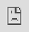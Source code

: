 ```yaml
---
layout: post
date:   2019-04-04
image: "/puerto_rico_now/images/decision_model/pixel_gif.gif"
title:  "Mapping Municipalities at Risk in Puerto Rico"
author: "Pauline Claramunt, Madeline Entrikin, Catlin Bone, and Tyrene Calvesbert"
---
```


>In September 20th in 2017 Hurricane María led to “the biggest failure of American disaster response since Hurricane Katrina struck New Orleans and the Gulf Coast in 2005.” -Daniel Farber (2018) 

![Puerto Rico](/puerto_rico_now/images/decision_model/pixel_gif.gif)
Data Source: Aerial Image ESRI 2017
&nbsp;

<p>
Last September on 2017, Puerto Rico was hit by a category 4 hurricane leaving unprecedented devastation, revealing a deeper crisis, not only economical but highlighting a combination of factors from the physical, social and spatial vulnerabilities that place Puerto Ricans in constant climate risk.The island of Puerto Rico measures 100 x 35 miles approximately with a population that rounds to 3.3 million in 2017 all which experienced a full black-out for months due to wiping out of the central infrastructure be it electrical, water, telecommunications or transportation. Also, the death toll product after the hurricane extended to thousands, public schools have closed, health administration has decreased, and the lack of emergency preparedness and limited resources are constantly threatening local capacity from communities to institutions to respond swiftly. Moreover, Puerto Rico suffered from a lack of effective and immediate response to this catastrophe, with shared responsibilities from the Central Puerto Rican government to the Federal government along with the disparate deployment of the Federal Emergency Management Agency (FEMA) when compared with past events.  This catastrophe starts shifting from a natural one to a human-made disaster marking the pertinence of investigating and mapping municipalities at risk.
</p>

**By cross-referencing physical and social vulnerability the project highlights what are the areas at most risk in the event of another hurricane?**
<div class="iframe-column">
  <iframe src="https://cdn.knightlab.com/libs/juxtapose/latest/embed/index.html?uid=bbabcf06-9213-11e9-b9b8-0edaf8f81e27" style="position:absolute;top:0;left:0;width:100%;height:100%;" frameborder="0"></iframe>
</div>
<p><em>Source:Banco de Municipio 2017 </em>
</p>
&nbsp;

<p>
Hurricane María also resurfaced an economic crisis and population loss that has been building up since 2006 as seen in the line-graphs.Before the hurricane,  Puerto Rico was experiencing decades of economic constraints at multiple levels that lead the island default multiple times creating  a debt load of $74 billion dollars-- systematically crunchy livelihood opportunities. Now the crippling territory is forced to deal simultaneously with the so-called public debt and the reconstruction of the country.   
</p>

<div class="iframe-column">
  <iframe src="https://cdn.knightlab.com/libs/juxtapose/latest/embed/index.html?uid=9e7be2dc-9212-11e9-b9b8-0edaf8f81e27" style="position:absolute;top:0;left:0;width:100%;height:100%;" frameborder="0"></iframe>
</div>
<p><em>Source:US Census 2017 </em>
</p>
&nbsp;
<p>
In addition to the financial troubles , Puerto Rico has experienced a consistent loss in population, which has been  exacerbated  after the catastrophes and the unbearable living conditions for some. These two conditions when overlapped with other events in a timeline start to inform that the past eleven years Puerto Rico has been under socio economic distress while adjusting under an unbalanced realities like decrease in labor force and job opportunities, increase in the prices of products and services, contractions in social programs and accessibility for any special aid. 
</p>
<p>
Yet, there are many socio-economic consequences related to the shrinkage of population and financial turmoil conditions nonetheless these are not equally distributed throughout the island given that Puerto Rico has seventy-eight municipalities (mapped below) suggesting that localized action has to be a core strategy and a closer look to these municipal boundaries is relevant. 
</p>

#### **What municipalities in Puerto Rico are at most risk in the event of another hurricane?**
![Puerto Rico](/puerto_rico_now/images/decision_model/PRMAP_path.jpg)
Source: Puerto Rico municipal map, 2018 by authors of the post. Red line is the path of Hurricane Maria’s eye, NOA.
&nbsp;

<p>
For instance it is noticeable by re-plotting the path of the hurricane that fithteen municipalites have been directly struck by the “eye”of the hurricane. However, given the federal and island government’s inadequate response and the importance of municipalities in addressing local emergencies the project explores the physical and social vulnerability of all municipalities. 
</p>
<p>
In order to have a better idea of the Island and to further understand the geography and its municipalities is important to highlight that the seventy-eight municipalities have various geographical conditions, from coastal to inland and from rural to urban areas in addition to having  two separate municipal-islands Culebra and Vieques. Therefore using municipalities as a unit of study has constraints and difficult the creation of a baseline for comparing all municipalities at once since they vary not only in territory extension but also have diverse socio-economic conditions. However, acknowledging that municipalities are the second layer of governance (reflecting to an extent the central one) and at the same time are subjected to the “State” and Federal laws of the United States also marks a reason to study them. Furthermore, municipalities as localities, have become important arenas for decision-making, their role has had a pendulum effect during Puerto Rico's planning and management of the urban fabric indicating their importance as a departing point to look at.
</p>

&nbsp;

#### **Mapping Municipalities at risk in Puerto Rico**

>"Disasters are sometimes considered external shocks, but disaster risk results from the complex interaction between development processes that generate conditions of exposure, vulnerability and hazard. Disaster risk is therefore considered as the combination of the severity and frequency of a hazard, the numbers of people and assets exposed to the hazard, and their vulnerability to damage."(UNISDR, 2015a)
&nbsp;

![Puerto Rico](/puerto_rico_now/images/decision_model/SOS_PR.jpg)
Source: Local pres - Humacao, Las María. 2017
&nbsp;

<p>
Due to the identified importance of municipalities to the ability of communities to survive disasters, the project cross-reference physical and social vulnerability highlighting Municipalities at most risk in the event of another hurricane. This project develops a decision model utilizing social and physical vulnerability metrics that are first mapped individually and afterwards added into one final model to render a digital map showing a higher risk for municipalities together with other possible impact in their capacity to recover in the event of another hurricane. By acknowledging the definition of disaster risk , which is expressed as the likelihood of loss of life, injury or destruction and damage from a disaster in a given period of time (UNISDR, 2015.) This project incorporates social vulnerability aspects including sensitivity and adaptive capacity of communities, along with physical vulnerability including exposure to hazards as landslides and flooding, some which are still an ongoing impact of Hurricane María.
</p>

![Puerto Rico](/puerto_rico_now/images/decision_model/Risk_Muni_v3.jpg)
&nbsp;
Diagram: Methodology and metrics applied in the decision model
&nbsp;

#### **Mapping Social Vulnerability at a Municipal level**

&nbsp;
<img src="/puerto_rico_now/images/decision_model/social_vulnerability_GIF.gif" class="full-img">
&nbsp;
Data Source: Banco de Municipio, 2017 and US Census 2017.
&nbsp;
&nbsp;
<p>
The social vulnerability indicators are based on demographics and socioeconomic factors, including the change in population between 2013 and 2017. The metrics included have been recognized as relevant to determine social vulnerability in Puerto Rico. However, this model could be more extensive and include more specific indicators.The maps showed represent unweighted scores, meaning that population loss, debt and demographic metrics are equally weighted. While at the same time three maps are presented prioritizing each of the metrics illustrating multiple combinations of vulnerability therefore a way to understand multiple lenses of risk.   
</p>
&nbsp;

#### **Mapping Physical Vulnerability at a Municipal level**
&nbsp;
<img src="/puerto_rico_now/images/decision_model/unweighted_physical.jpg" class="full-img">
&nbsp;
Data Source: FEMA 2017
&nbsp;
&nbsp;
<p>
The Physical vulnerability considers environmental conditions and registered impacts on the housing stock retrieved by using FEMA’s Individual assistance information and existing datasets from the build environment. The analysis considers “municipios” as a primary unit given the recopilated information is quantified at this level of governance. An existent social vulnerability index (SVI) for Puerto Rico developed in 2017 was revised, but as it is based on census tracts is not transferable to our study. This difference between census tracts and municipios is relevant because municipios are in charge until this moment of implementing and coordinating local acton plans also marking the as key players in the provision of services and resilience efforts for the communities. 
</p>

#### **Identifying municipalities that are at most risk in the event of another climate event**

&nbsp;
<img src="/puerto_rico_now/images/decision_model/final_combined_gif.gif" class="full-img">
&nbsp;
Data Source: Data Source: Banco de Municipio, 2017,  US Census 2017, FEMA 2017.
&nbsp;
&nbsp;


<p>
After identifying and mapping physical and social vulnerability indicators that further inform the current status of municipalities in Puerto Rico, the project performs a decision model that combines these two approaches by visualizing municipalities that are at most risk and vulnerable in the case of another climate event. The decision model shows three alternatives to identify municipalities at risk, first prioritizing social vulnerability, second prioritizing physical vulnerability and finally an unweighted map in which both physical and social indicators have the same weight. 
</p>
&nbsp;

&nbsp;
![Puerto Rico](/puerto_rico_now/images/decision_model/PRMAP.jpg)
Source: Decision model results
&nbsp;

<p>
The results of the analysis of Social and Physical vulnerability at a municipal level throughout a combined layer decision model marks that the municipalities of Yabucoa, Canóvanas, Comerío, Utuado, Juncos, and Naguabo are consistently ranking high scores. The scores suggest that significant conditions of vulnerability are in place signaling their risk to be able to recover at the moment and in future climate events. These identified municipalities could serve as case studies for further research and a starting point for any program or effort that offers extra aid or support that will come in the future. By identifying these five municipalities it can be argued that all the geographic conditions found in Puerto Rico are at stake since these five municipalities are from either the inner central mountainous region, coastal part or at the urban denser peripheries.
</p> 
&nbsp;
<p> 
In general Hurricane Maria revealed that the mitigation plans against hazards in Puerto Rico are not uniform, which makes it difficult for some of the municipalities to request and receive funds to finance the projects that could place them in a better position in regard of managing future emergencies. The mitigation plan is a document generated by the municipal government of Puerto Rico. Out of the five municipalities three (Utuado, Yabucoa and Comerío) have already been chosen by Puerto Rico’s Planning Board to provide support in reviewing and updating their mitigation plans (Alvarado,2019).
</p>

>The results of the analysis of Social and Physical vulnerability at a municipal level throughout a combined layer decision model marks that the municipalities of Yabucoa, Canóvanas, Comerío, Utuado, Juncos, and Naguabo are consistently high scored. These findings suggest that significant condition of risk are in place which requires immediate attention.


#### **Snapshots to municipalities**
&nbsp;

<p float="left">
  <img src="/puerto_rico_now/images/decision_model/Yabucoa.gif" width="420" />
  <img src="/puerto_rico_now/images/decision_model/Yabucoa.jpg" width="220" /> 
</p> 

<p align="left">
September 20. 6:15 a.m. It is the official time in which hurricane Maria, category 4 on the Saffir-Simpson scale, enters through Yabucoa. This is a southeastern town with ten barrios: Aguacate, Calabaza, Camino Nuevo, Guayabota, Jácana, Juan Marín, Limones, Playa, Pueblo, and Tejas. This area is known for its farmers and agricultural lands-- mostly produces plantains all heavily affected by the storm(3,000 to 4,000 acres of plantains were destroyed.)
</p>
&nbsp;
&nbsp;
<p>
[Read more about Yabucoa after María](https://www.usatoday.com/story/news/2018/03/11/yabucoa-puerto-rico-ground-zero-hurricane-maria-long-road-ahead-recovery/393118002/) 
</p>

&nbsp;
<p float="left">
  <img src="/puerto_rico_now/images/decision_model/canovanas_gif.gif" width="420" /> 
  <img src="/puerto_rico_now/images/decision_model/Canovanas.jpg" width="220" />
&nbsp;
</p>

<p align="left">
Canóvanas is located in the northeastern region including six barrios; Canóvanas
Canóvanas barrio-pueblo, Cubuy, Hato Puerco, Lomas, and Torrecilla Alta. Since 2004, and based on law 1-2001,  19 communities in Canóvanaswere designated as Special Communities  (Comunidades especiales) in Puerto Rico to address high levels of poverty and lack of resources and opportunities.Floods are typical during the storm season, between June and November. Most flat areas are subject to occasional flooding and flood-prone alluvial valley of the Río Grande de Loíza and its main tributaries, the Río Canóvanas and Río Canovanillas.
&nbsp;
According to local news and FEMA Canóvanas has the third-worst housing damages on the island, And yet, it is one of the towns with the largest number of housing units with unattended needs, according to municipal documents.
&nbsp;
[Read more about Canóvanas after María](https://www.nbcnews.com/storyline/puerto-rico-crisis/year-after-hurricane-maria-puerto-ricans-rebuild-amid-setbacks-n907086) 
[and more](http://www.cdbg-dr.pr.gov/wp-content/uploads/ponencias/2018-03-13_Ponencia_Mun.%20Canovanas-Enmendada.pdf) 
</p>

<p float="left">
  <img src="/puerto_rico_now/images/decision_model/Comeri0.gif" width="420" /> 
  <img src="/puerto_rico_now/images/decision_model/Comerio.jpg" width="220" />
&nbsp;
</p>

<p align="left">
Comerío is located in the center-eastern region of the island and know for it closeness to the Río La Plata and by it mountainous region bot condition became a natural hazard since the river swelled by more than 60 feet causing inundation and landslides.
&nbsp;
[Read more about Comerío after María](https://www.eenews.net/special_reports/in_the_dark/stories/1060078077) 
[and more](https://www.washingtonpost.com/national/exodus-from-puerto-rico-grows-as-island-struggles-to-rebound-from-hurricane-maria/2018/03/06/b2fcb996-16c3-11e8-92c9-376b4fe57ff7_story.html?noredirect=on&utm_term=.8681bea87ae3) 
[and more](https://www.nytimes.com/2018/03/20/opinion/hurricane-maria-puerto-rico.html) 
[VIDEO](https://www.youtube.com/watch?v=bHiPniuNFmw) 
</p> 

<p float="left">
  <img src="/puerto_rico_now/images/decision_model/Utuad0.gif" width="420" />
  <img src="/puerto_rico_now/images/decision_model/Utuado.jpg" width="220" />
</p>
<p align="left">
Utuado is located in the central mountainous region of the island known as La Cordillera Central provoking massive landslides and downed trees that blocked the accessibility for the whole town for weeks. Utuado is also under a critical situation not only by nature but also because man made hazards as the  unmaintained the reservoirs of Dos Bocas has not been cleaned in decades hindering it capacity to retain water. Almost everything got washed out or covered with dirt when the combination of storm rain, full reservoir and destruction went out of control for the rural communities.
&nbsp;
[Read more about Utuado after María- VIDEO-](https://www.youtube.com/watch?v=6f4fkAzTNTg) 
[VIDEO 1](https://www.youtube.com/watch?v=QorYhlj_oaA) 
[VIDEO 2](https://www.youtube.com/watch?v=sXAio4AcoYU) 
</p>
                       
<p float="left">
  <img src="/puerto_rico_now/images/decision_model/Juncos.gif" width="420" />
  <img src="/puerto_rico_now/images/decision_model/Juncos.jpg" width="220" /> 
</p>

<p align="left">
Juncos is located in the eastern central region of the island, including ten barrios: Caimito,
Ceiba Norte, Ceiba Sur, Gurabo Abajo, Gurabo Arriba, Juncos barrio-pueblo, Lirios, Mamey
Valenciano Abajo, and Valenciano Arriba. Since 2004, and based on law 1-2001,  8 communities in Juncos were designated as Special Communities  (Comunidades especiales) in Puerto Rico to address high levels of poverty and lack of resources and opportunities; Flores, Santana 1 in Ceiba Norte, Canta Gallo, El Caracol, La Cuesta, Sector El Mangó, La Hormiga, Lirios Dorados, Hoyo Hondo
Rosalía, Sector El Mangó. Juncos was declared a disaster area by the passage of Irma and María aggravated the situation to worst conditions since it  triggered numerous landslides. Juncos reported more than 1,000 people without roofs. At the same time this town reported problems of access to drinking water, gasoline, diesel and electricity, affected by landslides, floods and the fall of a large part of the power line that keeps almost 50 percent of its residents without electricity.

Based on local news the most affected sectors of Juncos were; La Placita, La Coroza, Mamey, Jacaranda, Mango (sectors Campo Alegre and Rosalia), Valenciano Arriba and Valenciano Abajo, as well as highways PR-198, PR-183, PR-185 and PR-919.

&nbsp;
[Read more about Juncos after María](https://www.primerahora.com/noticias/gobierno-politica/nota/porjuncostambienpasoelhuracan-1251637/) 
[and more](https://www.washingtonpost.com/national/hot-isolated-and-running-out-of-supplies-parts-of-puerto-rico-near-desperation/2017/09/24/7f3bcc78-a139-11e7-b14f-f41773cd5a14_story.html?utm_term=.4a4befd8694c) 
[and more](https://huracanmaria.elnuevodia.com/2017/municipio/juncos/) 
</p>

<p float="left">
  <img src="/puerto_rico_now/images/decision_model/Naguab0.gif" width="420" /> 
  <img src="/puerto_rico_now/images/decision_model/Naguabo.jpg" width="220" />
</p>
<p>
Naguabo is located in the southeast region of Puerto Rico.Since 2004, and based on law 1-2001,  9 barrios in  Naguabo were designated as Special Communities  (Comunidades especiales) in Puerto Rico to address high levels of poverty and lack of resources and opportunities; Relámpago, Río barrio, Santiago y Lima barrio, Daguao barrio, La Florida, Casco Urbano in barrio-pueblo, Húcares, Maizales, and Río Blanco. This town is known for it closesness  to the tropical forest El Yunque to the extent that the town known as “El Pueblo de los Enchumbaos” in eglish “The Town of the Drenched Ones”  given the amount of rivers and streams it contains, in addition to the amount of rain it receives constantly.
</p>
<p style='text-align: left'>
[Read more about Naguabo after María](https://www.washingtonpost.com/graphics/2018/national/a-year-after-hurricane-maria-a-puerto-rican-town-is-still-in-upheaval/?utm_term=.52c1f4084354) 
</p>
&nbsp;
&nbsp;
&nbsp;
&nbsp;
&nbsp;

#### **References**

1. El Nuevo Día (2016, September 21) Colapso total del sistema de la AEE en Puerto Rico. Accessed September 22, 2016.
https://www.nesdis.noaa.gov/content/noaa-satellite-imagery-hurricane-jose-and-maria

2. Farber, D. A. (2018). Response and Recovery after Maria: Lessons for Disaster Law and Policy.
Retrieved from https://papers.ssrn.com/abstract=3174466

3. Acevedo, N. (2018, September 18). A year after Hurricane Maria, Puerto Ricans rebuild amid setbacks. A Year after Hurricane Maria, Puerto RIcans Rebuild amid Setbacks. Retrieved from https://www.nbcnews.com/storyline/puerto-rico-crisis/year-after-hurricane-maria-puerto-ricans-rebuild-amid-setbacks-n907086

4. Alvarado León, G. (2019, June 2). Los municipios actualizan sus planes de mitigación. El Nuevo Dia. Retrieved from https://www.elnuevodia.com/noticias/locales/nota/losmunicipiosactualizansusplanesdemitigacion-2497113/

5. Bauzá, N. (2017, September 28). La comunidad en Punta Santiago sobrevive unida. El Nuevo Dia. Retrieved from https://www.elnuevodia.com/noticias/locales/nota/lacomunidadenpuntasantiagosobreviveunida-2361115/

6. Instituto de Estadísticas crea sección para facilitar datos sobre huracán María. (2017, October 5). Retrieved June 27, 2019, from Mi Puerto Rico Verde website: https://www.miprv.com/instituto-de-estadisticas-crea-seccion-para-facilitar-datos-sobre-huracan-maria/


